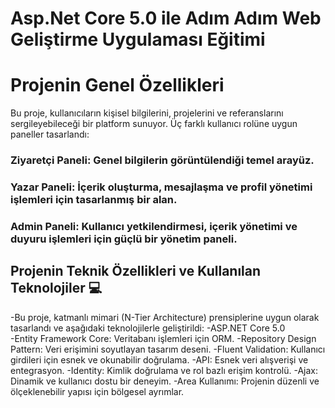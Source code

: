 # Asp.Net Core 5.0 ile Adım Adım Web Geliştirme Uygulaması Eğitimi

# Projenin Genel Özellikleri
Bu proje, kullanıcıların kişisel bilgilerini, projelerini ve referanslarını sergileyebileceği bir platform sunuyor. Üç farklı kullanıcı rolüne uygun paneller tasarlandı:

### Ziyaretçi Paneli: Genel bilgilerin görüntülendiği temel arayüz.
### Yazar Paneli: İçerik oluşturma, mesajlaşma ve profil yönetimi işlemleri için tasarlanmış bir alan.
### Admin Paneli: Kullanıcı yetkilendirmesi, içerik yönetimi ve duyuru işlemleri için güçlü bir yönetim paneli.

## Projenin Teknik Özellikleri ve Kullanılan Teknolojiler 💻
-Bu proje, katmanlı mimari (N-Tier Architecture) prensiplerine uygun olarak tasarlandı ve aşağıdaki teknolojilerle geliştirildi:
-ASP.NET Core 5.0  
-Entity Framework Core: Veritabanı işlemleri için ORM.
-Repository Design Pattern: Veri erişimini soyutlayan  tasarım deseni.
-Fluent Validation: Kullanıcı girdileri için esnek ve okunabilir doğrulama.
-API: Esnek veri alışverişi ve entegrasyon.
-Identity: Kimlik doğrulama ve rol bazlı erişim kontrolü.
-Ajax: Dinamik ve kullanıcı dostu bir deneyim.
-Area Kullanımı: Projenin düzenli ve ölçeklenebilir yapısı için bölgesel ayrımlar.
